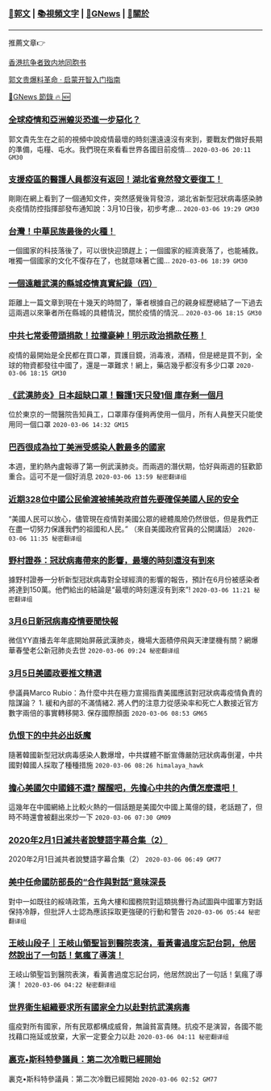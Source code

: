 ###  [:eagle:郭文](https://github.com/ourhimalayas/txt) | [:books:視頻文字](https://github.com/ourhimalayas/txt/blob/master/content/README.md) | [:newspaper:GNews](https://github.com/ourhimalayas/txt/blob/master/content/gnews/README.md) | [:pray:關於](https://github.com/ourhimalayas/home/tree/master/about)
---

推薦文章:point_right:

[香港抗争者致内地同胞书](https://github.com/ourhimalayas/news/blob/master/2019/08/a_letter_from_the_hong_kong_people.md)

[郭文贵爆料革命 · 启蒙开智入门指南](https://github.com/ourhimalayas/txt/issues/1)

[:newspaper:GNews 節錄 :fire: :new:](https://github.com/ourhimalayas/txt/blob/master/content/gnews/README.md) 



### [全球疫情和亞洲蝗災恐進一步惡化？](/content/gnews/1/README.md)

郭文貴先生在之前的視頻中說疫情最壞的時刻還遠遠沒有來到，要戰友們做好長期的準備，屯糧、屯水。我們現在來看看世界各國目前疫情...  `2020-03-06 20:11 GM30`

### [支援疫區的醫護人員都沒有返回！湖北省竟然發文要復工！](/content/gnews/2/README.md)

剛剛在網上看到了一個通知文件，突然感覺後背發涼，湖北省新型冠狀病毒感染肺炎疫情防控指揮部發布通知說：3月10日後，初步考慮...  `2020-03-06 19:29 GM30`

### [台灣！中華民族最後的火種！](/content/gnews/3/README.md)

一個國家的科技落後了，可以很快迎頭趕上；一個國家的經濟衰落了，也能補救。唯獨一個國家的文化不復存在了，也就意味著亡國...  `2020-03-06 18:39 GM30`

### [一個遠離武漢的縣城疫情真實紀錄（四）](/content/gnews/4/README.md)

距離上一篇文章到現在十幾天的時間了，筆者根據自己的親身經歷總結了一下過去這兩週以來筆者所在縣城的具體情況，關於疫情的情況...  `2020-03-06 18:15 GM30`

### [中共七常委帶頭捐款！拉攏豪紳！明示政治捐款任務！](/content/gnews/5/README.md)

疫情的最開始是全民都在買口罩，買護目鏡，消毒液，酒精，但是總是買不到，全球的物資都發往中國了，還是一罩難求！網上，藥店幾乎都沒有多少口罩  `2020-03-06 18:15 GM30`

### [《武漢肺炎》日本超缺口罩！醫護1天只發1個 庫存剩一個月](/content/gnews/6/README.md)

位於東京的一間醫院告知員工，口罩庫存僅夠再使用一個月，所有人員整天只能使用同一個口罩  `2020-03-06 14:32 GM15`

### [巴西很成為拉丁美洲受感染人數最多的國家](/content/gnews/7/README.md)

本週，里約熱內盧報導了第一例武漢肺炎。而兩週的潛伏期，恰好與兩週的狂歡節重合。這可不是一個好消息  `2020-03-06 13:59 秘密翻译组`

### [近期328位中國公民偷渡被捕美政府首先要確保美國人民的安全](/content/gnews/8/README.md)

“美國人民可以放心，儘管現在疫情對美國公眾的總體風險仍然很低，但是我們正在盡一切努力保護我們的祖國和人民。” （來自美國政府官員的公開講話）  `2020-03-06 11:35 秘密翻译组`

### [野村證券：冠狀病毒帶來的影響，最壞的時刻還沒有到來](/content/gnews/9/README.md)

據野村證券一分析新型冠狀病毒對全球經濟的影響的報告，預計在6月份被感染者將達到150萬。他們給出的結論是“最壞的時刻還沒有到來”!  `2020-03-06 11:21 秘密翻译组`

### [3月6日新冠病毒疫情要聞快報](/content/gnews/10/README.md)

微信YY直播去年年底開始屏蔽武漢肺炎，機場大面積停飛與天津墜機有關？網爆華春瑩老公新冠肺炎去世  `2020-03-06 09:24 秘密翻译组`

### [3月5日美國政要推文精選](/content/gnews/11/README.md)

參議員Marco Rubio：為什麼中共在極力宣揚指責美國應該對冠狀病毒疫情負責的陰謀論？ 1. 緩和內部的不滿情緒2. 將人們的注意力從感染率和死亡人數接近官方數字兩倍的事實轉移開3. 保存國際顏面  `2020-03-06 08:53 GM65`

### [仇恨下的中共必出妖魔](/content/gnews/12/README.md)

隨著韓國新型冠狀病毒感染人數爆增，中共媒體不斷宣傳嚴防冠狀病毒倒灌，中共國對韓國人採取了種種措施  `2020-03-06 08:26 himalaya_hawk`

### [擔心美國欠中國錢不還? 醒醒吧，先擔心中共的內債怎麼還吧！](/content/gnews/13/README.md)

這幾年在中國網絡上比較火熱的一個話題是美國欠中國上萬億的錢，老話題了，但時不時還會被翻出來炒一下  `2020-03-06 07:30 GM09`

### [2020年2月1日滅共者說雙語字幕合集（2）](/content/gnews/14/README.md)

2020年2月1日滅共者說雙語字幕合集（2）  `2020-03-06 06:49 GM77`

### [美中任命國防部長的“合作與對話”意味深長](/content/gnews/15/README.md)

對中一如既往的綏靖政策，五角大樓和國務院對這類挑釁行為試圖與中國軍方對話保持冷靜，但批評人士認為應該採取更強硬的行動和警告  `2020-03-06 05:44 秘密翻译组`

### [王岐山段子｜王岐山領聖旨到醫院表演，看黃書過度忘記台詞，他居然說出了一句話！氣瘋了導演！](/content/gnews/16/README.md)

王岐山領聖旨到醫院表演，看黃書過度忘記台詞，他居然說出了一句話！氣瘋了導演！  `2020-03-06 04:22 秘密翻译组`

### [世界衛生組織要求所有國家全力以赴對抗武漢病毒](/content/gnews/17/README.md)

瘟疫對所有國家，所有民眾都構成威脅，無論貧富貴賤。抗疫不是演習，各國不能找藉口拖延或放棄，大家一定要全力以赴  `2020-03-06 04:11 秘密翻译组`

### [裏克•斯科特參議員：第二次冷戰已經開始](/content/gnews/18/README.md)

裏克•斯科特參議員：第二次冷戰已經開始  `2020-03-06 02:52 GM77`

